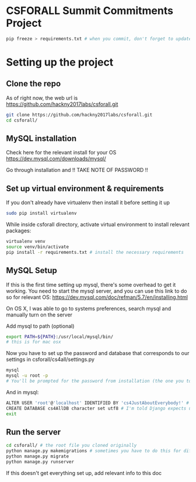 # CSFORALL Summit Commitments Project

```sh
pip freeze > requirements.txt # when you commit, don't forget to update required packages you used
```
# Setting up the project

## Clone the repo 

As of right now, the web url is https://github.com/hackny2017labs/csforall.git
```sh
git clone https://github.com/hackny2017labs/csforall.git
cd csforall/
```

## MySQL installation

Check here for the relevant install for your OS
https://dev.mysql.com/downloads/mysql/

Go through installation and !! TAKE NOTE OF PASSWORD !!


## Set up virtual environment & requirements

If you don't already have virtualenv then install it before setting it up
```sh
sudo pip install virtualenv
```
While inside csforall directory, activate virtual environment to install relevant packages:
```sh
virtualenv venv
source venv/bin/activate
pip install -r requirements.txt # install the necessary requirements
```

## MySQL Setup

If this is the first time setting up mysql, there's some overhead to get it working. You need to start the mysql server, and you can use this link to do so for relevant OS: 
https://dev.mysql.com/doc/refman/5.7/en/installing.html

On OS X, I was able to go to systems preferences, search mysql and manually turn on the server

Add mysql to path (optional)
```sh
export PATH=${PATH}:/usr/local/mysql/bin/
# this is for mac osx
```

Now you have to set up the password and database that corresponds to our settings in csforall/cs4all/settings.py
```sh
mysql
mysql -u root -p
# You'll be prompted for the password from installation (the one you took note of hopefully)
```

And in mysql:
```sh
ALTER USER 'root'@'localhost' IDENTIFIED BY 'cs4JustAboutEverybody!' # change to relevant password
CREATE DATABASE cs4AllDB character set utf8 # I'm told Django expects utf8. The name is for convenience.
exit
```
## Run the server

```sh
cd csforall/ # the root file you cloned originally
python manage.py makemigrations # sometimes you have to do this for different apps-- add the app name in that case
python manage.py migrate
python manage.py runserver
```
If this doesn't get everything set up, add relevant info to this doc
